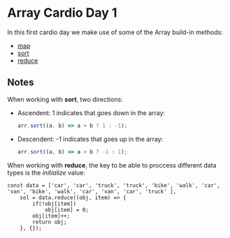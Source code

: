 # Array Cardio Day 1

In this first cardio day we make use of some of the Array build-in methods:

* [map]()
* [sort]()
* [reduce]()

## Notes

When working with **sort**, two directions:
* Ascendent: 1 indicates that goes down in the array:

	```javascript
	arr.sort((a, b) => a > b ? 1 : -1);
	```
* Descendent: -1 indicates that goes up in the array:

	```javascript
	arr.sort((a, b) => a > b ? -1 : 1);
	```

When working with **reduce**, the key to be able to proccess  different data types 
is the *initialize* value:

```javasript
const data = ['car', 'car', 'truck', 'truck', 'bike', 'walk', 'car', 'van', 'bike', 'walk', 'car', 'van', 'car', 'truck' ],
	sol = data.reduce((obj, item) => {
		if(!obj[item]) 
			obj[item] = 0;
		obj[item]++;
		return obj;
	}, {});
```